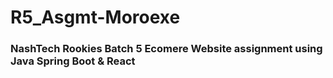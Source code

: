 # R5_Asgmt-Moroexe
### NashTech Rookies Batch 5 Ecomere Website assignment using Java Spring Boot & React
